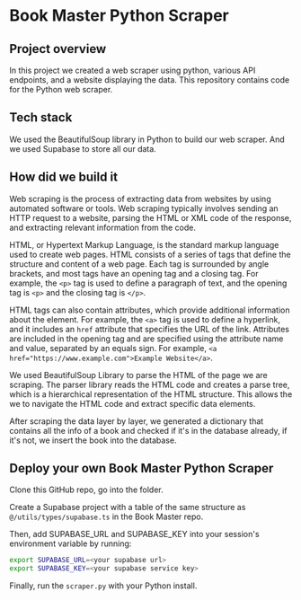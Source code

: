 # Book Master Python Scraper

## Project overview

In this project we created a web scraper using python, various API endpoints, and a website displaying the data. This repository contains code for the Python web scraper.

## Tech stack

We used the BeautifulSoup library in Python to build our web scraper. And we used Supabase to store all our data.

## How did we build it

Web scraping is the process of extracting data from websites by using automated software or tools. Web scraping typically involves sending an HTTP request to a website, parsing the HTML or XML code of the response, and extracting relevant information from the code.

HTML, or Hypertext Markup Language, is the standard markup language used to create web pages. HTML consists of a series of tags that define the structure and content of a web page. Each tag is surrounded by angle brackets, and most tags have an opening tag and a closing tag. For example, the `<p>` tag is used to define a paragraph of text, and the opening tag is `<p>` and the closing tag is `</p>`.

HTML tags can also contain attributes, which provide additional information about the element. For example, the `<a>` tag is used to define a hyperlink, and it includes an `href` attribute that specifies the URL of the link. Attributes are included in the opening tag and are specified using the attribute name and value, separated by an equals sign. For example, `<a href="https://www.example.com">Example Website</a>`.

We used BeautifulSoup Library to parse the HTML of the page we are scraping. The parser library reads the HTML code and creates a parse tree, which is a hierarchical representation of the HTML structure. This allows the we to navigate the HTML code and extract specific data elements.

After scraping the data layer by layer, we generated a dictionary that contains all the info of a book and checked if it's in the database already, if it's not, we insert the book into the database.

## Deploy your own Book Master Python Scraper

Clone this GitHub repo, go into the folder.

Create a Supabase project with a table of the same structure as `@/utils/types/supabase.ts` in the Book Master repo.

Then, add SUPABASE_URL and SUPABASE_KEY into your session's environment variable by running:

```bash
export SUPABASE_URL=<your supabase url>
export SUPABASE_KEY=<your supabase service key>
```

Finally, run the `scraper.py` with your Python install.
